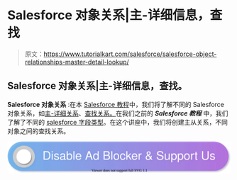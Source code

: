 # Salesforce 对象关系|主-详细信息，查找

> 原文：<https://www.tutorialkart.com/salesforce/salesforce-object-relationships-master-detail-lookup/>

## Salesforce 对象关系|主-详细信息，查找。

**Salesforce 对象关系** :在本 [Salesforce 教程](https://www.tutorialkart.com/salesforce-tutorials/)中，我们将了解不同的 Salesforce 对象关系，如[主-详细关系](https://www.tutorialkart.com/salesforce/how-to-create-master-detail-relationship-in-salesforce/)、[查找关系。](https://www.tutorialkart.com/salesforce/how-to-create-lookup-relationship-in-salesforce/)在我们之前的 ***Salesforce 教程*** 中，我们了解了不同的 [salesforce 字段类型](https://www.tutorialkart.com/salesforce/creating-salesforce-custom-fields/)。在这个讲座中，我们将创建主从关系，不同对象之间的查找关系。

[![](img/925da31b32d6bc3827932f6c8afb11bb.png)](https://www.tutorialkart.com/)